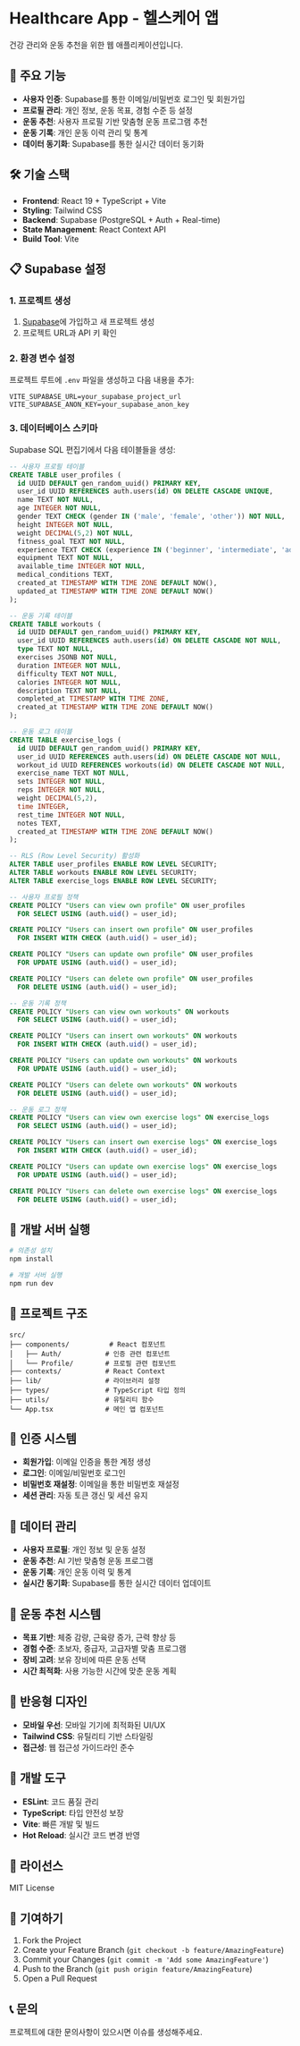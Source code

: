 # Healthcare App - 헬스케어 앱

건강 관리와 운동 추천을 위한 웹 애플리케이션입니다.

## 🚀 주요 기능

- **사용자 인증**: Supabase를 통한 이메일/비밀번호 로그인 및 회원가입
- **프로필 관리**: 개인 정보, 운동 목표, 경험 수준 등 설정
- **운동 추천**: 사용자 프로필 기반 맞춤형 운동 프로그램 추천
- **운동 기록**: 개인 운동 이력 관리 및 통계
- **데이터 동기화**: Supabase를 통한 실시간 데이터 동기화

## 🛠️ 기술 스택

- **Frontend**: React 19 + TypeScript + Vite
- **Styling**: Tailwind CSS
- **Backend**: Supabase (PostgreSQL + Auth + Real-time)
- **State Management**: React Context API
- **Build Tool**: Vite

## 📋 Supabase 설정

### 1. 프로젝트 생성
1. [Supabase](https://supabase.com)에 가입하고 새 프로젝트 생성
2. 프로젝트 URL과 API 키 확인

### 2. 환경 변수 설정
프로젝트 루트에 `.env` 파일을 생성하고 다음 내용을 추가:

```env
VITE_SUPABASE_URL=your_supabase_project_url
VITE_SUPABASE_ANON_KEY=your_supabase_anon_key
```

### 3. 데이터베이스 스키마
Supabase SQL 편집기에서 다음 테이블들을 생성:

```sql
-- 사용자 프로필 테이블
CREATE TABLE user_profiles (
  id UUID DEFAULT gen_random_uuid() PRIMARY KEY,
  user_id UUID REFERENCES auth.users(id) ON DELETE CASCADE UNIQUE,
  name TEXT NOT NULL,
  age INTEGER NOT NULL,
  gender TEXT CHECK (gender IN ('male', 'female', 'other')) NOT NULL,
  height INTEGER NOT NULL,
  weight DECIMAL(5,2) NOT NULL,
  fitness_goal TEXT NOT NULL,
  experience TEXT CHECK (experience IN ('beginner', 'intermediate', 'advanced')) NOT NULL,
  equipment TEXT NOT NULL,
  available_time INTEGER NOT NULL,
  medical_conditions TEXT,
  created_at TIMESTAMP WITH TIME ZONE DEFAULT NOW(),
  updated_at TIMESTAMP WITH TIME ZONE DEFAULT NOW()
);

-- 운동 기록 테이블
CREATE TABLE workouts (
  id UUID DEFAULT gen_random_uuid() PRIMARY KEY,
  user_id UUID REFERENCES auth.users(id) ON DELETE CASCADE NOT NULL,
  type TEXT NOT NULL,
  exercises JSONB NOT NULL,
  duration INTEGER NOT NULL,
  difficulty TEXT NOT NULL,
  calories INTEGER NOT NULL,
  description TEXT NOT NULL,
  completed_at TIMESTAMP WITH TIME ZONE,
  created_at TIMESTAMP WITH TIME ZONE DEFAULT NOW()
);

-- 운동 로그 테이블
CREATE TABLE exercise_logs (
  id UUID DEFAULT gen_random_uuid() PRIMARY KEY,
  user_id UUID REFERENCES auth.users(id) ON DELETE CASCADE NOT NULL,
  workout_id UUID REFERENCES workouts(id) ON DELETE CASCADE NOT NULL,
  exercise_name TEXT NOT NULL,
  sets INTEGER NOT NULL,
  reps INTEGER NOT NULL,
  weight DECIMAL(5,2),
  time INTEGER,
  rest_time INTEGER NOT NULL,
  notes TEXT,
  created_at TIMESTAMP WITH TIME ZONE DEFAULT NOW()
);

-- RLS (Row Level Security) 활성화
ALTER TABLE user_profiles ENABLE ROW LEVEL SECURITY;
ALTER TABLE workouts ENABLE ROW LEVEL SECURITY;
ALTER TABLE exercise_logs ENABLE ROW LEVEL SECURITY;

-- 사용자 프로필 정책
CREATE POLICY "Users can view own profile" ON user_profiles
  FOR SELECT USING (auth.uid() = user_id);

CREATE POLICY "Users can insert own profile" ON user_profiles
  FOR INSERT WITH CHECK (auth.uid() = user_id);

CREATE POLICY "Users can update own profile" ON user_profiles
  FOR UPDATE USING (auth.uid() = user_id);

CREATE POLICY "Users can delete own profile" ON user_profiles
  FOR DELETE USING (auth.uid() = user_id);

-- 운동 기록 정책
CREATE POLICY "Users can view own workouts" ON workouts
  FOR SELECT USING (auth.uid() = user_id);

CREATE POLICY "Users can insert own workouts" ON workouts
  FOR INSERT WITH CHECK (auth.uid() = user_id);

CREATE POLICY "Users can update own workouts" ON workouts
  FOR UPDATE USING (auth.uid() = user_id);

CREATE POLICY "Users can delete own workouts" ON workouts
  FOR DELETE USING (auth.uid() = user_id);

-- 운동 로그 정책
CREATE POLICY "Users can view own exercise logs" ON exercise_logs
  FOR SELECT USING (auth.uid() = user_id);

CREATE POLICY "Users can insert own exercise logs" ON exercise_logs
  FOR INSERT WITH CHECK (auth.uid() = user_id);

CREATE POLICY "Users can update own exercise logs" ON exercise_logs
  FOR UPDATE USING (auth.uid() = user_id);

CREATE POLICY "Users can delete own exercise logs" ON exercise_logs
  FOR DELETE USING (auth.uid() = user_id);
```

## 🚀 개발 서버 실행

```bash
# 의존성 설치
npm install

# 개발 서버 실행
npm run dev
```

## 📁 프로젝트 구조

```
src/
├── components/          # React 컴포넌트
│   ├── Auth/           # 인증 관련 컴포넌트
│   └── Profile/        # 프로필 관련 컴포넌트
├── contexts/           # React Context
├── lib/                # 라이브러리 설정
├── types/              # TypeScript 타입 정의
├── utils/              # 유틸리티 함수
└── App.tsx             # 메인 앱 컴포넌트
```

## 🔐 인증 시스템

- **회원가입**: 이메일 인증을 통한 계정 생성
- **로그인**: 이메일/비밀번호 로그인
- **비밀번호 재설정**: 이메일을 통한 비밀번호 재설정
- **세션 관리**: 자동 토큰 갱신 및 세션 유지

## 💾 데이터 관리

- **사용자 프로필**: 개인 정보 및 운동 설정
- **운동 추천**: AI 기반 맞춤형 운동 프로그램
- **운동 기록**: 개인 운동 이력 및 통계
- **실시간 동기화**: Supabase를 통한 실시간 데이터 업데이트

## 🎯 운동 추천 시스템

- **목표 기반**: 체중 감량, 근육량 증가, 근력 향상 등
- **경험 수준**: 초보자, 중급자, 고급자별 맞춤 프로그램
- **장비 고려**: 보유 장비에 따른 운동 선택
- **시간 최적화**: 사용 가능한 시간에 맞춘 운동 계획

## 📱 반응형 디자인

- **모바일 우선**: 모바일 기기에 최적화된 UI/UX
- **Tailwind CSS**: 유틸리티 기반 스타일링
- **접근성**: 웹 접근성 가이드라인 준수

## 🔧 개발 도구

- **ESLint**: 코드 품질 관리
- **TypeScript**: 타입 안전성 보장
- **Vite**: 빠른 개발 및 빌드
- **Hot Reload**: 실시간 코드 변경 반영

## 📄 라이선스

MIT License

## 🤝 기여하기

1. Fork the Project
2. Create your Feature Branch (`git checkout -b feature/AmazingFeature`)
3. Commit your Changes (`git commit -m 'Add some AmazingFeature'`)
4. Push to the Branch (`git push origin feature/AmazingFeature`)
5. Open a Pull Request

## 📞 문의

프로젝트에 대한 문의사항이 있으시면 이슈를 생성해주세요.
